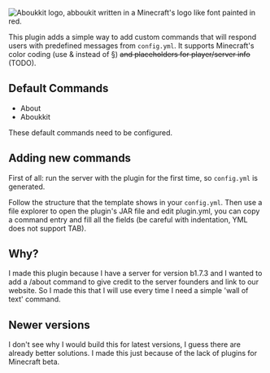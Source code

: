 
![Aboukkit logo, abboukit written in a Minecraft's logo like font painted in red.](https://cdn.modrinth.com/data/cached_images/94b1f813f8e15f82dddcffa5284c92e59cb93b27.png)

This plugin adds a simple way to add custom commands that will respond users with predefined messages from ```config.yml```. It supports Minecraft's color coding (use & instead of §) ~~and placeholders for player/server info~~ (TODO).

## Default Commands
- About
- Aboukkit

These default commands need to be configured.

## Adding new commands
First of all: run the server with the plugin for the first time, so ```config.yml``` is generated.

Follow the structure that the template shows in your ```config.yml```. Then use a file explorer to open the plugin's JAR file and edit plugin.yml, you can copy a command entry and fill all the fields (be careful with indentation, YML does not support TAB).

## Why?
I made this plugin because I have a server for version b1.7.3 and I wanted to add a /about command to give credit to the server founders and link to our website. So I made this that I will use every time I need a simple 'wall of text' command.

## Newer versions
I don't see why I would build this for latest versions, I guess there are already better solutions. I made this just because of the lack of plugins for Minecraft beta.